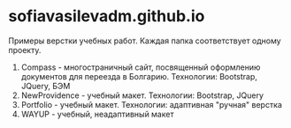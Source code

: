 # sofiavasilevadm.github.io
Примеры верстки учебных работ. Каждая папка соответствует одному проекту.
1. Compass - многостраничный сайт, посвященный оформлению документов для переезда в Болгарию.
 Технологии: Bootstrap, JQuery, БЭМ
2. NewProvidence - учебный макет. 
 Технологии: Bootstrap, JQuery
3. Portfolio - учебный макет.
 Технологии: адаптивная "ручная" верстка
4. WAYUP - учебный, неадаптивный макет

